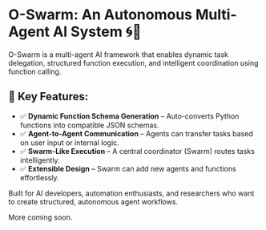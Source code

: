 # O-Swarm: An Autonomous Multi-Agent AI System 🌀🤖

O-Swarm is a multi-agent AI framework that enables dynamic task delegation, structured function execution, and intelligent coordination using function calling.

## 🚀 Key Features:
- ✅ **Dynamic Function Schema Generation** – Auto-converts Python functions into compatible JSON schemas.
- ✅ **Agent-to-Agent Communication** – Agents can transfer tasks based on user input or internal logic.
- ✅ **Swarm-Like Execution** – A central coordinator (Swarm) routes tasks intelligently.
- ✅ **Extensible Design** – Swarm can add new agents and functions effortlessly.

Built for AI developers, automation enthusiasts, and researchers who want to create structured, autonomous agent workflows.

More coming soon.
